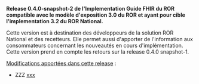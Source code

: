 **Release 0.4.0-snapshot-2 de l'Implementation Guide FHIR du ROR compatible avec le modèle d'exposition 3.0 du ROR et ayant pour cible l'implementation 3.2 du ROR National.**

Cette version est à destination des développeurs de la solution ROR National et des recetteurs. Elle permet aussi d'apporter de l'information aux consommateurs concernant les nouveautés en cours d'implémentation. Cette version prend en compte les retours sur la release 0.4.0 snapshot-1.

[Modifications apportées dans cette release](https://github.com/ansforge/IG-fhir-repertoire-offre-ressources-sante/milestone/5?closed=1) :

* ZZZ [xxx](https://github.com/ansforge/IG-fhir-repertoire-offre-ressources-sante/issues/xxx)
